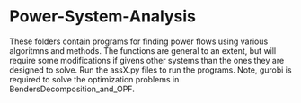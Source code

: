 # Power-System-Analysis
These folders contain programs for finding power flows using various algoritmns and methods. The functions are general to an extent, but will require some modifications if givens other systems than the ones they are designed to solve. Run the assX.py files to run the programs. Note, gurobi is required to solve the optimization problems in BendersDecomposition_and_OPF.
